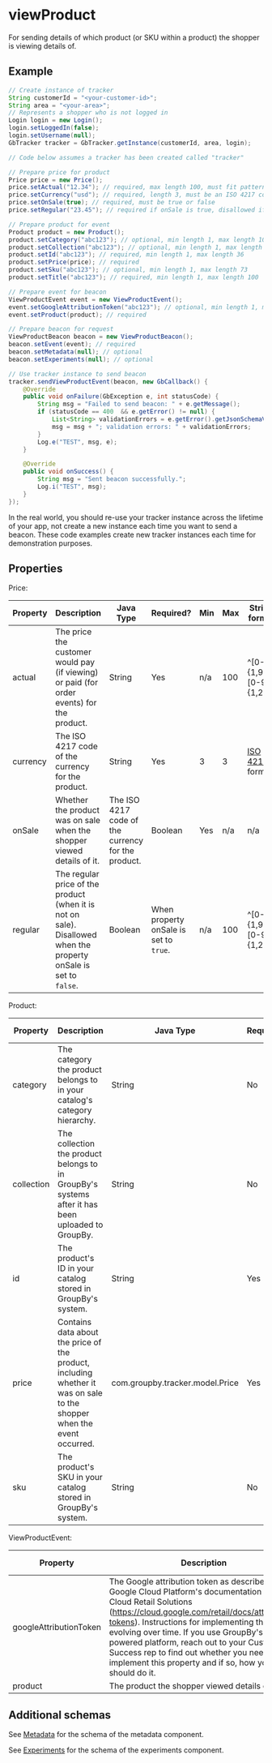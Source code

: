 # viewProduct

For sending details of which product (or SKU within a product) the shopper is viewing details of.

## Example

```java
// Create instance of tracker
String customerId = "<your-customer-id>";
String area = "<your-area>";
// Represents a shopper who is not logged in
Login login = new Login();
login.setLoggedIn(false);
login.setUsername(null);
GbTracker tracker = GbTracker.getInstance(customerId, area, login);

// Code below assumes a tracker has been created called "tracker"

// Prepare price for product
Price price = new Price();
price.setActual("12.34"); // required, max length 100, must fit pattern ^[0-9]{1,9}\\.?[0-9]{1,2}$
price.setCurrency("usd"); // required, length 3, must be an ISO 4217 code
price.setOnSale(true); // required, must be true or false
price.setRegular("23.45"); // required if onSale is true, disallowed if onSale is false, max length 100, must fit pattern ^[0-9]{1,9}\\.?[0-9]{1,2}$

// Prepare product for event
Product product = new Product();
product.setCategory("abc123"); // optional, min length 1, max length 100
product.setCollection("abc123"); // optional, min length 1, max length 50, defaults to "default"
product.setId("abc123"); // required, min length 1, max length 36
product.setPrice(price); // required
product.setSku("abc123"); // optional, min length 1, max length 73
product.setTitle("abc123"); // required, min length 1, max length 100

// Prepare event for beacon
ViewProductEvent event = new ViewProductEvent();
event.setGoogleAttributionToken("abc123"); // optional, min length 1, max length 100
event.setProduct(product); // required

// Prepare beacon for request
ViewProductBeacon beacon = new ViewProductBeacon();
beacon.setEvent(event); // required
beacon.setMetadata(null); // optional
beacon.setExperiments(null); // optional

// Use tracker instance to send beacon
tracker.sendViewProductEvent(beacon, new GbCallback() {
    @Override
    public void onFailure(GbException e, int statusCode) {
        String msg = "Failed to send beacon: " + e.getMessage();
        if (statusCode == 400  && e.getError() != null) {
            List<String> validationErrors = e.getError().getJsonSchemaValidationErrors();
            msg = msg + "; validation errors: " + validationErrors;
        }
        Log.e("TEST", msg, e);
    }

    @Override
    public void onSuccess() {
        String msg = "Sent beacon successfully.";
        Log.i("TEST", msg);
    }
});
```

In the real world, you should re-use your tracker instance across the lifetime of your app, not create a new instance each time you want to send a beacon. These code examples create new tracker instances each time for demonstration purposes.

## Properties

Price:

| Property | Description | Java Type | Required? | Min | Max | String format |
| -------- | ----------- | --------- | --------- | --- | --- | ------------- |
| actual | The price the customer would pay (if viewing) or paid (for order events) for the product. | String | Yes | n/a | 100 | ^[0-9]{1,9}\\.?[0-9]{1,2}$ |
| currency | The ISO 4217 code of the currency for the product. | String | Yes | 3 | 3 | [ISO 4217](https://en.wikipedia.org/wiki/ISO_4217) format |
| onSale | Whether the product was on sale when the shopper viewed details of it. | The ISO 4217 code of the currency for the product. | Boolean | Yes | n/a | n/a | n/a |
| regular | The regular price of the product (when it is not on sale). Disallowed when the property onSale is set to `false`. | Boolean | When property onSale is set to `true`. | n/a | 100 | ^[0-9]{1,9}\\.?[0-9]{1,2}$ |

Product:

| Property | Description | Java Type | Required? | Min | Max | String format |
| -------- | ----------- | --------- | --------- | --- | --- | ------------- |
| category | The category the product belongs to in your catalog's category hierarchy. | String | No | 1 | 100 | n/a |
| collection | The collection the product belongs to in GroupBy's systems after it has been uploaded to GroupBy. | String | No | 1 | 100 | n/a |
| id | The product's ID in your catalog stored in GroupBy's system. | String | Yes | 1 | 36 | n/a |
| price | Contains data about the price of the product, including whether it was on sale to the shopper when the event occurred. | com.groupby.tracker.model.Price | Yes | n/a | n/a | n/a |
| sku | The product's SKU in your catalog stored in GroupBy's system. | String | No | 1 | 73 | n/a |


ViewProductEvent:

| Property | Description | Java Type | Required? | Min | Max | String format |
| -------- | ----------- | --------- | --------- | --- | --- | ------------- |
| googleAttributionToken | The Google attribution token as described in Google Cloud Platform's documentation for Cloud Retail Solutions (https://cloud.google.com/retail/docs/attribution-tokens). Instructions for implementing this are evolving over time. If you use GroupBy's Google-powered platform, reach out to your Customer Success rep to find out whether you need to implement this property and if so, how you should do it. | String | No | 1 | 100 | n/a |
| product | The product the shopper viewed details of. | com.groupby.tracker.model.Product | Yes | n/a | n/a | n/a |

## Additional schemas

See [Metadata](metadata.md) for the schema of the metadata component.

See [Experiments](experiments.md) for the schema of the experiments component.


